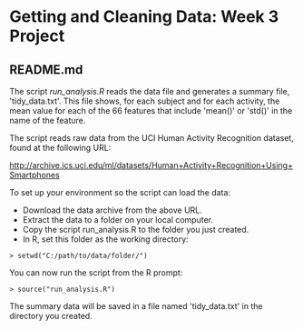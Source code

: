 # Getting and Cleaning Data: Week 3 Project

## README.md

The script _run_analysis.R_ reads the data file and generates a summary file, 'tidy_data.txt'. This file shows, for each subject and for each activity, the mean value for each of the 66 features that include 'mean()' or 'std()' in the name of the feature. 

The script reads raw data from the UCI Human Activity Recognition dataset, found at the following URL:

http://archive.ics.uci.edu/ml/datasets/Human+Activity+Recognition+Using+Smartphones

To set up your environment so the script can load the data:
* Download the data archive from the above URL.
* Extract the data to a folder on your local computer.
* Copy the script run_analysis.R to the folder you just created.
* In R, set this folder as the working directory:

```
> setwd("C:/path/to/data/folder/")
```

You can now run the script from the R prompt:
```
> source("run_analysis.R")
```

The summary data will be saved in a file named 'tidy_data.txt' in the directory you created.